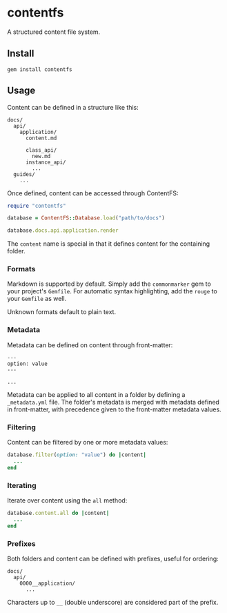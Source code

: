# contentfs

A structured content file system.

## Install

```
gem install contentfs
```

## Usage

Content can be defined in a structure like this:

```
docs/
  api/
    application/
      content.md

      class_api/
        new.md
      instance_api/
        ...
  guides/
    ...
```

Once defined, content can be accessed through ContentFS:

```ruby
require "contentfs"

database = ContentFS::Database.load("path/to/docs")

database.docs.api.application.render
```

The `content` name is special in that it defines content for the containing folder.

### Formats

Markdown is supported by default. Simply add the `commonmarker` gem to your project's `Gemfile`. For automatic syntax highlighting, add the `rouge` to your `Gemfile` as well.

Unknown formats default to plain text.

### Metadata

Metadata can be defined on content through front-matter:

```
---
option: value
---

...
```

Metadata can be applied to all content in a folder by defining a `_metadata.yml` file. The folder's metadata is merged with metadata defined in front-matter, with precedence given to the front-matter metadata values.

### Filtering

Content can be filtered by one or more metadata values:

```ruby
database.filter(option: "value") do |content|
  ...
end
```

### Iterating

Iterate over content using the `all` method:

```ruby
database.content.all do |content|
  ...
end
```

### Prefixes

Both folders and content can be defined with prefixes, useful for ordering:

```
docs/
  api/
    0000__application/
      ...
```

Characters up to `__` (double underscore) are considered part of the prefix.
